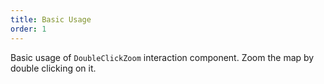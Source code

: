 ```yaml
---
title: Basic Usage
order: 1
---
```


Basic usage of `DoubleClickZoom` interaction component. Zoom the map by double clicking on it.